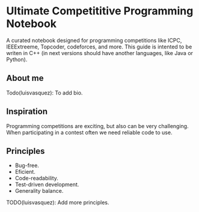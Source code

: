 # Ultimate Competititive Programming Notebook
A curated notebook designed for programming competitions like ICPC, IEEExtreeme, Topcoder, codeforces, and more.
This guide is intented to be writen in C++ (in next versions should have another languages, like Java or Python).

## About me
Todo(luisvasquez): To add bio.

## Inspiration
Programming competitions are exciting, but also can be very challenging. When participating in a contest often we need reliable code to use.

## Principles
- Bug-free.
- Eficient.
- Code-readability.
- Test-driven development.
- Generality balance.


TODO(luisvasquez): Add more principles.
